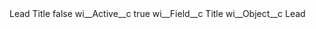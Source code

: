 <?xml version="1.0" encoding="UTF-8"?>
<CustomMetadata xmlns="http://soap.sforce.com/2006/04/metadata" xmlns:xsi="http://www.w3.org/2001/XMLSchema-instance" xmlns:xsd="http://www.w3.org/2001/XMLSchema">
    <label>Lead Title</label>
    <protected>false</protected>
    <values>
        <field>wi__Active__c</field>
        <value xsi:type="xsd:boolean">true</value>
    </values>
    <values>
        <field>wi__Field__c</field>
        <value xsi:type="xsd:string">Title</value>
    </values>
    <values>
        <field>wi__Object__c</field>
        <value xsi:type="xsd:string">Lead</value>
    </values>
</CustomMetadata>
